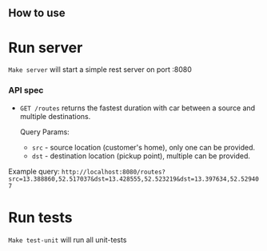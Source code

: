 ## How to use

# Run server
`Make server` will start a simple rest server on port :8080

### API spec </br> 
* `GET /routes`  returns the fastest duration with car between a source and multiple destinations. 

    Query Params:
  - `src` - source location (customer's home), only one can be provided.
  - `dst` - destination location (pickup point), multiple can be provided.

Example query: `http://localhost:8080/routes?src=13.388860,52.517037&dst=13.428555,52.523219&dst=13.397634,52.529407`


# Run tests
`Make test-unit` will run all unit-tests
